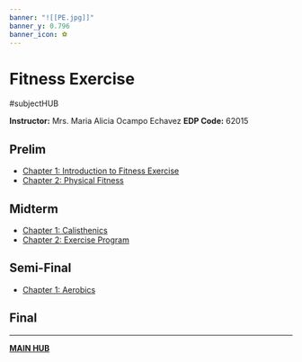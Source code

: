 ```yaml
---
banner: "![[PE.jpg]]"
banner_y: 0.796
banner_icon: ⚽
---
```

# Fitness Exercise
#subjectHUB 

**Instructor:** Mrs. Maria Alicia Ocampo Echavez
**EDP Code:** 62015

## Prelim
- [Chapter 1: Introduction to Fitness Exercise](PEPRELIM_CH1.md)
- [Chapter 2: Physical Fitness](PEPRELIM_CH2.md)

## Midterm
- [Chapter 1: Calisthenics](PEMID_CH1.md)
- [Chapter 2: Exercise Program](PEMID_CH2.md)

## Semi-Final
- [Chapter 1: Aerobics](PESEMI_CH1.md)

## Final

---
**[MAIN HUB](MAINBSIT.md)**